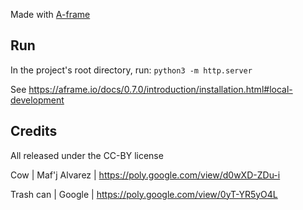 Made with [A-frame](https://aframe.io/)

Run
---

In the project's root directory, run: `python3 -m http.server`

See https://aframe.io/docs/0.7.0/introduction/installation.html#local-development


Credits
-------

All released under the CC-BY license

Cow | Maf'j Alvarez | https://poly.google.com/view/d0wXD-ZDu-i

Trash can | Google | https://poly.google.com/view/0yT-YR5yO4L
